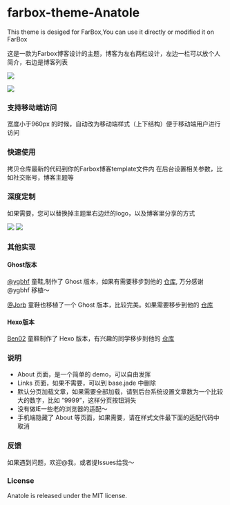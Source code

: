 # farbox-theme-Anatole
This theme is desiged for FarBox,You can use it directly or modified it on FarBox 

这是一款为Farbox博客设计的主题，博客为左右两栏设计，左边一栏可以放个人简介，右边是博客列表

![](https://hicaicai.b0.upaiyun.com/work/asdjhkj3.png)

![](https://hicaicai.b0.upaiyun.com/work/ahjsgd73.png)

### 支持移动端访问

宽度小于960px 的时候，自动改为移动端样式（上下结构）便于移动端用户进行访问

### 快速使用

拷贝仓库最新的代码到你的Farbox博客template文件内
在后台设置相关参数，比如社交账号，博客主题等

### 深度定制

如果需要，您可以替换掉主题里右边烂的logo，以及博客里分享的方式

![](https://hicaicai.b0.upaiyun.com/work/2123asudy.png)
![](https://hicaicai.b0.upaiyun.com/work/shajgdu3.png)


### 其他实现

#### Ghost版本
[@ygbhf](http://yangjinkun.cn/) 童鞋,制作了 Ghost 版本，如果有需要移步到他的 [仓库](https://github.com/ygbhf/anatole-ghost-theme), 万分感谢@ygbhf 移植～

[@Jorb](http://jorb.me/) 童鞋也移植了一个 Ghost 版本，比较完美。如果需要移步到他的 [仓库](https://github.com/unh1de/Ghost-Theme-Anatole
)
#### Hexo版本

[Ben02](https://munen.cc/) 童鞋制作了 Hexo 版本，有兴趣的同学移步到他的 [仓库](https://github.com/Ben02/hexo-theme-Anatole)

### 说明

- About 页面，是一个简单的 demo，可以自由发挥
- Links 页面，如果不需要，可以到 base.jade 中删除
- 默认分页加载文章，如果需要全部加载，请到后台系统设置文章数为一个比较大的数字，比如 “9999”，这样分页按钮消失
- 没有做IE一些老的浏览器的适配～
- 手机端隐藏了 About 等页面，如果需要，请在样式文件最下面的适配代码中取消

### 反馈

如果遇到问题，欢迎@我，或者提Issues给我～

### License

Anatole is released under the MIT license.
